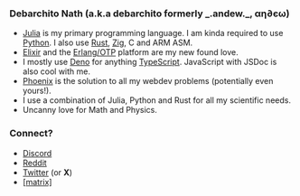 ### Debarchito Nath (a.k.a debarchito formerly \_.andew._, αη∂єω)
- [Julia](https://julialang.org/) is my primary programming language. I am kinda required to use [Python](https://python.org/). I also use [Rust](https://rust-lang.org), [Zig](https://ziglang.org), C and ARM ASM.
- [Elixir](https://elixir-lang.org/) and the [Erlang/OTP](https://www.erlang.org/) platform are my new found love.
- I mostly use [Deno](https://deno.com/) for anything [TypeScript](https://www.typescriptlang.org). JavaScript with JSDoc is also cool with me.
- [Phoenix](https://www.phoenixframework.org/) is the solution to all my webdev problems (potentially even yours!).
- I use a combination of Julia, Python and Rust for all my scientific needs.
- Uncanny love for Math and Physics.

### Connect?

- [Discord](https://discordapp.com/users/739497344780992564)
- [Reddit](https://www.reddit.com/user/debarchito/)
- [Twitter](https://x.com/debarchito) (or **X**)
- [\[matrix\]](https://matrix.to/#/@debarchito:matrix.org)
